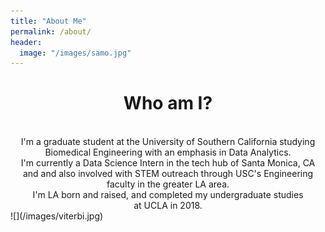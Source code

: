 ```yaml
---
title: "About Me"
permalink: /about/
header:
  image: "/images/samo.jpg"
---
```

<center>
<h1> Who am I? </h1>
<br>
<body>
I'm a graduate student at the University of Southern California studying
<br>
Biomedical Engineering with an emphasis in Data Analytics.
<br>
I'm currently a Data Science Intern in the tech hub of Santa Monica, CA
<br>
and and also involved with STEM outreach through USC's Engineering
<br>
faculty in the greater LA area.
<br>  
I'm LA born and raised, and completed my undergraduate studies  
<br>
at UCLA in 2018.  
</body>
</center>
![](/images/viterbi.jpg)
